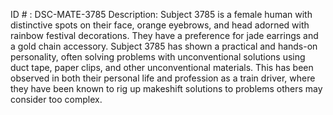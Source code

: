 ID # : DSC-MATE-3785
Description: Subject 3785 is a female human with distinctive spots on their face, orange eyebrows, and head adorned with rainbow festival decorations. They have a preference for jade earrings and a gold chain accessory. Subject 3785 has shown a practical and hands-on personality, often solving problems with unconventional solutions using duct tape, paper clips, and other unconventional materials. This has been observed in both their personal life and profession as a train driver, where they have been known to rig up makeshift solutions to problems others may consider too complex.